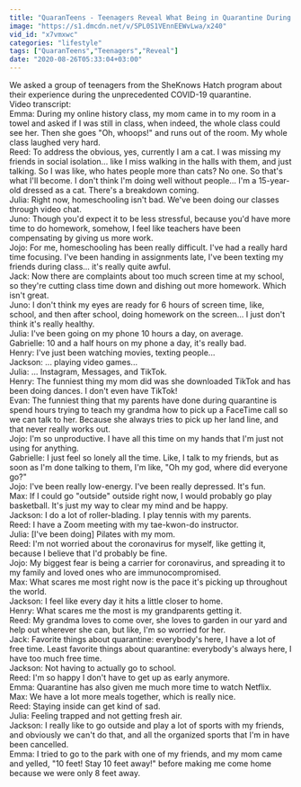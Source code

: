 ```yaml
---
title: "QuaranTeens - Teenagers Reveal What Being in Quarantine During Covid-19 is Really Like"
image: "https://s1.dmcdn.net/v/SPL0S1VEnnEEWvLwa/x240"
vid_id: "x7vmxwc"
categories: "lifestyle"
tags: ["QuaranTeens","Teenagers","Reveal"]
date: "2020-08-26T05:33:04+03:00"
---
```

We asked a group of teenagers from the SheKnows Hatch program about their experience during the unprecedented COVID-19 quarantine.   <br>Video transcript:  <br>Emma: During my online history class, my mom came in to my room in a towel and asked if I was still in class, when indeed, the whole class could see her. Then she goes &quot;Oh, whoops!&quot; and runs out of the room. My whole class laughed very hard.  <br>Reed: To address the obvious, yes, currently I am a cat. I was missing my friends in social isolation... like I miss walking in the halls with them, and just talking. So I was like, who hates people more than cats? No one. So that's what I'll become. I don't think I'm doing well without people... I'm a 15-year-old dressed as a cat. There's a breakdown coming.  <br>Julia: Right now, homeschooling isn't bad. We've been doing our classes through video chat.  <br>Juno: Though you'd expect it to be less stressful, because you'd have more time to do homework, somehow, I feel like teachers have been compensating by giving us more work.  <br>Jojo: For me, homeschooling has been really difficult. I've had a really hard time focusing. I've been handing in assignments late, I've been texting my friends during class... it's really quite awful.  <br>Jack: Now there are complaints about too much screen time at my school, so they're cutting class time down and dishing out more homework. Which isn't great.  <br>Juno: I don't think my eyes are ready for 6 hours of screen time, like, school, and then after school, doing homework on the screen... I just don't think it's really healthy.  <br>Julia: I've been going on my phone 10 hours a day, on average.  <br>Gabrielle: 10 and a half hours on my phone a day, it's really bad.  <br>Henry: I've just been watching movies, texting people...  <br>Jackson: ... playing video games...  <br>Julia: ... Instagram, Messages, and TikTok.  <br>Henry: The funniest thing my mom did was she downloaded TikTok and has been doing dances. I don't even have TikTok!  <br>Evan: The funniest thing that my parents have done during quarantine is spend hours trying to teach my grandma how to pick up a FaceTime call so we can talk to her. Because she always tries to pick up her land line, and that never really works out.  <br>Jojo: I'm so unproductive. I have all this time on my hands that I'm just not using for anything.   <br>Gabrielle: I just feel so lonely all the time. Like, I talk to my friends, but as soon as I'm done talking to them, I'm like, &quot;Oh my god, where did everyone go?&quot;  <br>Jojo: I've been really low-energy. I've been really depressed. It's fun.  <br>Max: If I could go &quot;outside&quot; outside right now, I would probably go play basketball. It's just my way to clear my mind and be happy.  <br>Jackson: I do a lot of roller-blading. I play tennis with my parents.  <br>Reed: I have a Zoom meeting with my tae-kwon-do instructor.   <br>Julia: [I've been doing] Pilates with my mom.  <br>Reed: I'm not worried about the coronavirus for myself, like getting it, because I believe that I'd probably be fine.  <br>Jojo: My biggest fear is being a carrier for coronavirus, and spreading it to my family and loved ones who are immunocompromised.   <br>Max: What scares me most right now is the pace it's picking up throughout the world.  <br>Jackson: I feel like every day it hits a little closer to home.  <br>Henry: What scares me the most is my grandparents getting it.  <br>Reed: My grandma loves to come over, she loves to garden in our yard and help out wherever she can, but like, I'm so worried for her.  <br>Jack: Favorite things about quarantine: everybody's here, I have a lot of free time. Least favorite things about quarantine: everybody's always here, I have too much free time.  <br>Jackson: Not having to actually go to school.  <br>Reed: I'm so happy I don't have to get up as early anymore.  <br>Emma: Quarantine has also given me much more time to watch Netflix.  <br>Max: We have a lot more meals together, which is really nice.  <br>Reed: Staying inside can get kind of sad.  <br>Julia: Feeling trapped and not getting fresh air.  <br>Jackson: I really like to go outside and play a lot of sports with my friends, and obviously we can't do that, and all the organized sports that I'm in have been cancelled.  <br>Emma: I tried to go to the park with one of my friends, and my mom came and yelled, &quot;10 feet! Stay 10 feet away!&quot;  before making me come home because we were only 8 feet away.
